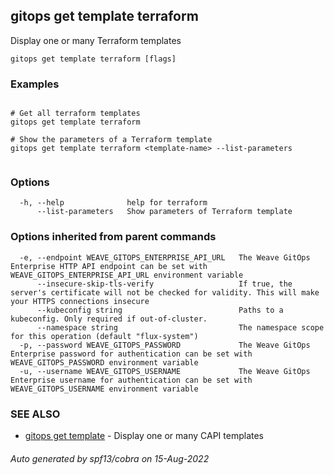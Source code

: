 ## gitops get template terraform

Display one or many Terraform templates

```
gitops get template terraform [flags]
```

### Examples

```

# Get all terraform templates
gitops get template terraform

# Show the parameters of a Terraform template
gitops get template terraform <template-name> --list-parameters
		
```

### Options

```
  -h, --help              help for terraform
      --list-parameters   Show parameters of Terraform template
```

### Options inherited from parent commands

```
  -e, --endpoint WEAVE_GITOPS_ENTERPRISE_API_URL   The Weave GitOps Enterprise HTTP API endpoint can be set with WEAVE_GITOPS_ENTERPRISE_API_URL environment variable
      --insecure-skip-tls-verify                   If true, the server's certificate will not be checked for validity. This will make your HTTPS connections insecure
      --kubeconfig string                          Paths to a kubeconfig. Only required if out-of-cluster.
      --namespace string                           The namespace scope for this operation (default "flux-system")
  -p, --password WEAVE_GITOPS_PASSWORD             The Weave GitOps Enterprise password for authentication can be set with WEAVE_GITOPS_PASSWORD environment variable
  -u, --username WEAVE_GITOPS_USERNAME             The Weave GitOps Enterprise username for authentication can be set with WEAVE_GITOPS_USERNAME environment variable
```

### SEE ALSO

* [gitops get template](gitops_get_template.md)	 - Display one or many CAPI templates

###### Auto generated by spf13/cobra on 15-Aug-2022

